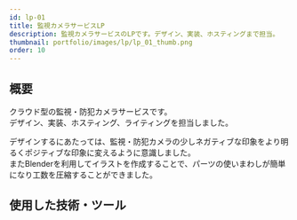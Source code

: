 ```yaml
---
id: lp-01
title: 監視カメラサービスLP
description: 監視カメラサービスのLPです。デザイン、実装、ホスティングまで担当。
thumbnail: portfolio/images/lp/lp_01_thumb.png
order: 10
---
```


## 概要
クラウド型の監視・防犯カメラサービスです。  
デザイン、実装、ホスティング、ライティングを担当しました。

デザインするにあたっては、監視・防犯カメラの少しネガティブな印象をより明るくポジティブな印象に変えるように意識しました。  
またBlenderを利用してイラストを作成することで、パーツの使いまわしが簡単になり工数を圧縮することができました。



<dynamic-image path="portfolio/images/lp/lp_01.png" alt="LP画面イメージ" ></dynamic-image>

## 使用した技術・ツール
<skill :items="['NuxtJS','AWS S3','AWS CloudFront','Figma','illustrator','Blender']"></skill>
